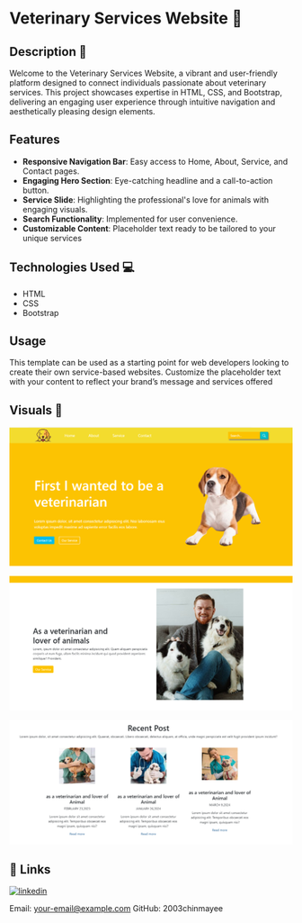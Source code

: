 
# Veterinary Services Website 🐾


## Description 📄

Welcome to the Veterinary Services Website, a vibrant and user-friendly platform designed to connect individuals passionate about veterinary services. This project showcases expertise in HTML, CSS, and Bootstrap, delivering an engaging user experience through intuitive navigation and aesthetically pleasing design elements.

## Features 

- **Responsive Navigation Bar**: Easy access to Home, About, Service, and Contact pages.
- **Engaging Hero Section**: Eye-catching headline and a call-to-action button.
- **Service Slide**: Highlighting the professional's love for animals with engaging visuals.
- **Search Functionality**: Implemented for user convenience.
- **Customizable Content**: Placeholder text ready to be tailored to your unique services


## Technologies Used 💻

- HTML
- CSS
- Bootstrap

## Usage 
This template can be used as a starting point for web developers looking to create their own service-based websites. Customize the placeholder text with your content to reflect your brand’s message and services offered


## Visuals 📸



![App Screenshot](https://github.com/2003chinmayee/Veterinarian-Website/blob/d1d2e865f5b17bbcb5f32b69a0b3e1b29493dcdf/photo1.png)

![App Screenshot](https://github.com/2003chinmayee/Veterinarian-Website/blob/d1d2e865f5b17bbcb5f32b69a0b3e1b29493dcdf/photo2.png)

![App Screenshot](https://github.com/2003chinmayee/Veterinarian-Website/blob/d1d2e865f5b17bbcb5f32b69a0b3e1b29493dcdf/photo3.png)


## 🔗 Links

[![linkedin](https://img.shields.io/badge/linkedin-0A66C2?style=for-the-badge&logo=linkedin&logoColor=white)](https://www.linkedin.com/in/chinmayee-patil-64a433269?utm_source=share&utm_campaign=share_via&utm_content=profile&utm_medium=android_app/)

Email: your-email@example.com
GitHub: 2003chinmayee


